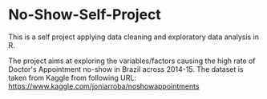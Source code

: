 # No-Show-Self-Project
This is a self project applying data cleaning and exploratory data analysis in R.

The project aims at exploring the variables/factors causing the high rate of Doctor's Appointment no-show in Brazil across 2014-15.
The dataset is taken from Kaggle from following URL: https://www.kaggle.com/joniarroba/noshowappointments


